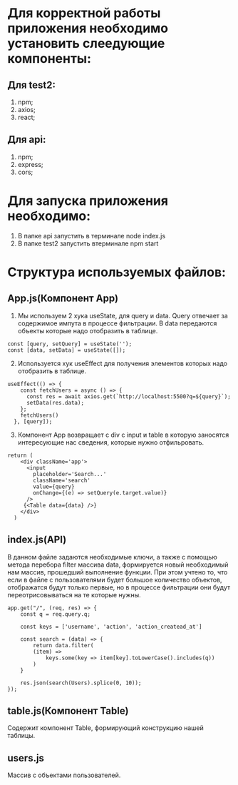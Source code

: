 # Для корректной работы приложения необходимо установить слеедующие компоненты:

## Для test2:

1) npm;
2) axios;
3) react;

## Для api:

1) npm;
2) express;
3) cors;

# Для запуска приложения необходимо:

1) В папке api запустить в терминале node index.js
2) В папке test2 запустить втерминале npm start

# Структура используемых файлов:

## App.js(Компонент App)

1) Мы используем 2 хука useState, для query и data. Query отвечает за содержимое импута в процессе фильтрации. В data передаются объекты которые надо отобразить в таблице.
```
const [query, setQuery] = useState('');
const [data, setData] = useState([]);
```

2) Используется хук useEffect для получения элементов которых надо отобразить в таблице.
```
useEffect(() => {
    const fetchUsers = async () => {
      const res = await axios.get(`http://localhost:5500?q=${query}`);
      setData(res.data);
    };
    fetchUsers()
  }, [query]); 
```

3) Компонент App возвращает с div с input и table в которую заносятся интересующие нас сведения, которые нужно отфильровать.
```
return (
    <div className='app'>
      <input
        placeholder='Search...'
        className='search'
        value={query} 
        onChange={(e) => setQuery(e.target.value)}
      />
     {<Table data={data} />}
    </div>
  )
```

## index.js(API)

В данном файле задаются необходимые ключи, а также с помощью метода перебора filter массива data, формируется новый необходимый нам массив, прошедший выполнение функции. При этом учтено то, что если в файле с пользователями будет большое количество объектов, отображатся будут только первые, но в процессе фильтрации они будут переотрисовываться на те которые нужны.
```
app.get("/", (req, res) => { 
    const q = req.query.q;

    const keys = ['username', 'action', 'action_createad_at']

    const search = (data) => {
        return data.filter(
        (item) => 
            keys.some(key => item[key].toLowerCase().includes(q))
        )
    }

    res.json(search(Users).splice(0, 10)); 
});
```
## table.js(Компонент Table)
Содержит компонент Table, формирующий конструкцию нашей таблицы.

## users.js 
Массив с объектами пользователей.
